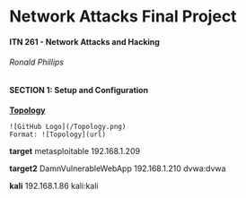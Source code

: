 # Network Attacks Final Project

#### **ITN 261 - Network Attacks and Hacking**

###### Ronald Phillips



#### SECTION 1: Setup and Configuration

<u>**Topology**</u>

```
![GitHub Logo](/Topology.png)
Format: ![Topology](url)
```

**target**
metasploitable
192.168.1.209

**target2**
DamnVulnerableWebApp
192.168.1.210
dvwa:dvwa

**kali**
192.168.1.86
kali:kali

